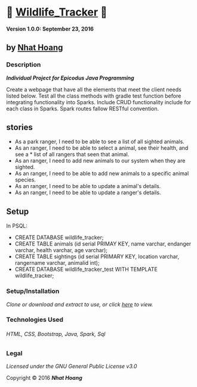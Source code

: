# :file_folder: [Wildlife_Tracker](https://github.com/hoangnh092185/wildlife-tracker3.git) :file_folder:


  __Version 1.0.0: September 23, 2016__
## by [Nhat Hoang](https://github.com/hoangnh092185)

### Description
__*Individual Project for Epicodus Java Programming*__

Create a webpage that have all the elements that meet the client needs listed below.
Test all the class methods with gradle test function before integrating functionality into Sparks.
Include CRUD functionality include for each class in Sparks.
Spark routes fallow RESTful convention.

## stories
* As a park ranger, I need to be able to see a list of all sighted animals.
* As an ranger, I need to be able to select a animal, see their health, and see a * list of all rangers that seen that animal.
* As an ranger, I need to add new animals to our system when they are sighted.
* As an ranger, I need to be able to add new animals to a specific animal species.
* As an ranger, I need to be able to update a animal's details.
* As an ranger, I need to be able to update a ranger's details.

## Setup

In PSQL:
* CREATE DATABASE wildlife_tracker;
* CREATE TABLE animals (id serial PRIMAY KEY, name varchar, endanger varchar, health varchar, age varchar);
* CREATE TABLE sightings (id serial PRIMARY KEY, location varchar, rangername varchar, animalid int);
* CREATE DATABASE wildlife_tracker_test WITH TEMPLATE wildlife_tracker;

### Setup/Installation
*Clone or download and extract to use, or click [here](https://github.com/hoangnh092185/wildlife-tracker3.git) to view.*


### Technologies Used
###### HTML, CSS, Bootstrap, Java, Spark, Sql

### Legal
*Licensed under the GNU General Public License v3.0*

Copyright &copy; 2016 **_Nhat Hoang_**
